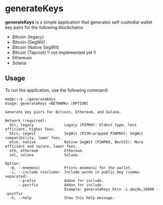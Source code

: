 # generateKeys

**generateKeys** is a simple application that generates self-custodial wallet key pairs for the following blockchains:

- Bitcoin (legacy)
- Bitcoin (SegWit)
- Bitcoin (Native SegWit)
- Bitcoin (Taproot) !! not implemented yet !!
- Ethereum
- Solana

## Usage

To run the application, use the following command:

```
me@pc:~$ ./generateKeys
Usage: generateKeys <NETWORK> [OPTION]

Generate key pairs for Bitcoin, Ethereum, and Solana.

Network (required):
  btc, legacy              Legacy (P2PKH): Oldest type, less efficient, higher fees.
  btcs, segwit             SegWit (P2SH-wrapped P2WPKH): SegWit compatibility, lower fees.
  btcn, native             Native SegWit (P2WPKH, Bech32): More efficient and secure, lower fees.
  eth, ethereum            Ethereum.
  sol, solana              Solana.

Option:
  -m, --mnemonic           Prints mnemonic for the wallet.
  -i, --include <include>  Include words in public key (comma-separated).
      --prefix             Addon for include.
      --postfix            Addon for include.
                           Example: generateKeys btcn -i abcde,10000 --postfix
  -h, --help               Show this help message.
```
